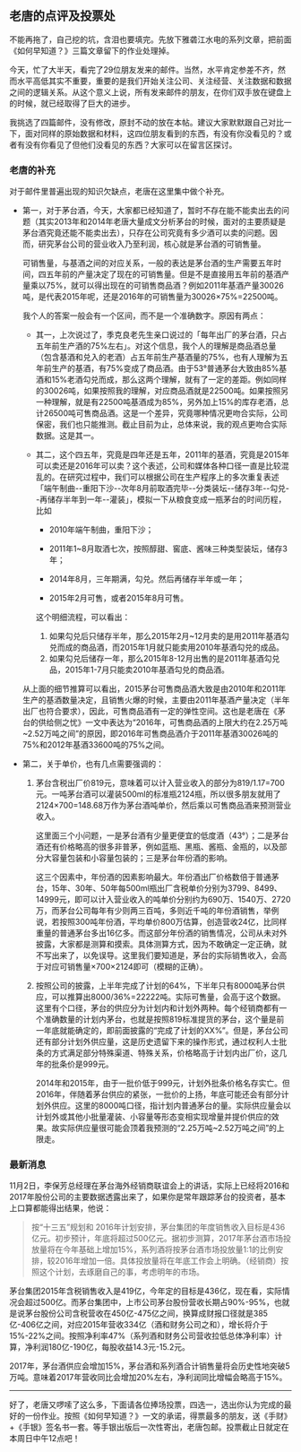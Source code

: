 ## 老唐的点评及投票处

不能再拖了，自己挖的坑，含泪也要填完。先放下雅砻江水电的系列文章，把前面《如何早知道？》三篇文章留下的作业处理掉。
    
今天，忙了大半天，看完了29位朋友发来的邮件。当然，水平肯定参差不齐，然而水平高低其实不重要，重要的是我们开始关注公司、关注经营、关注数据和数据之间的逻辑关系。从这个意义上说，所有发来邮件的朋友，在你们双手放在键盘上的时候，就已经取得了巨大的进步。

我挑选了四篇邮件，没有修改，原封不动的放在本帖。建议大家默默跟自己对比一下，面对同样的原始数据和材料，这四位朋友看到的东西，有没有你没看见的？或者有没有你看见了但他们没看见的东西？大家可以在留言区探讨。

### 老唐的补充

对于邮件里普遍出现的知识欠缺点，老唐在这里集中做个补充。

- 第一，对于茅台酒，今天，大家都已经知道了，暂时不存在能不能卖出去的问题（其实2013年和2014年老唐大量成文分析茅台的时候，面对的主要质疑是茅台酒究竟还能不能卖出去），只存在公司究竟有多少酒可以卖的问题。因而，研究茅台公司的营业收入乃至利润，核心就是茅台酒的可销售量。

    可销售量，与基酒之间的对应关系，一般的表达是茅台酒的生产需要五年时间，四五年前的产量决定了现在的可销售量。但是不是直接用五年前的基酒产量乘以75%，就可以得出现在的可销售商品酒？例如2011年基酒产量30026吨，是代表2015年呢，还是2016年的可销售量为30026×75%=22500吨。

    我个人的答案一般会有一个区间，而不是一个准确数字。原因有两点：

    - 其一，上次说过了，季克良老先生亲口说过的「每年出厂的茅台酒，只占五年前生产酒的75%左右」。对这个信息，我个人的理解是商品酒总量（包含基酒和兑入的老酒）占五年前生产基酒量的75%，也有人理解为五年前生产的基酒，有75%变成了商品酒。由于53°普通茅台大致由85%基酒和15%老酒勾兑而成，那么这两个理解，就有了一定的差距。例如同样的30026吨，如果按照我的理解，对应商品酒就是22500吨。如果按照另一种理解，就是有22500吨基酒成为85%，另外加上15%的库存老酒，总计26500吨可售商品酒。这是一个差异，究竟哪种情况更吻合实际，公司保密，我们也只能推测。截止目前为止，总体来说，我的观点更吻合实际数据。这是其一。

    - 其二，这个四五年，究竟是四年还是五年，2011年的基酒，究竟是2015年可以卖还是2016年可以卖？这个表述，公司和媒体各种口径一直是比较混乱的。在研究过程中，我们可以根据公司在生产程序上的多次重复表述「端午制曲--重阳下沙--次年8月前取酒完毕--分类装坛--储存3年--勾兑--再储存半年到一年--灌装」，模拟一下从粮食变成一瓶茅台的时间历程，比如

        - 2010年端午制曲，重阳下沙；

        - 2011年1~8月取酒七次，按照醇甜、窖底、酱味三种类型装坛，储存3年；

        - 2014年8月，三年期满，勾兑。然后再储存半年或一年；

        - 2015年2月可售，或者2015年8月可售。

        这个明细流程，可以看出：

        1. 如果勾兑后只储存半年，那么2015年2月~12月卖的是用2011年基酒勾兑而成的商品酒，而2015年1月就只能卖用2010年基酒勾兑的成品。
        2. 如果勾兑后储存一年，那么2015年8-12月出售的是2011年基酒勾兑品，2015年1-7月只能卖2010年基酒勾兑的商品酒。

    从上面的细节推算可以看出，2015茅台可售商品酒大致是由2010年和2011年生产的基酒数量决定，且销售火爆的时候，主要由2011年基酒产量决定（半年出厂也符合要求），因此，可售商品酒有一定的弹性空间。这也是老唐在《茅台的供给侧之忧》一文中表达为“2016年，可售商品酒的上限大约在2.25万吨~2.52万吨之间”的原因，即2016年可售商品酒介于2011年基酒30026吨的75%和2012年基酒33600吨的75%之间。

- 第二，关于单价，也有几点需要强调的：

    1. 茅台含税出厂价819元，意味着可以计入营业收入的部分为819/1.17=700元。一吨茅台酒可以灌装500ml的标准瓶2124瓶，所以很多朋友就用了2124×700=148.68万作为茅台酒吨单价，然后乘以可售商品酒来预测营业收入。
   
       这里面三个小问题，一是茅台酒有少量更便宜的低度酒（43°）；二是茅台酒还有价格略高的很多非普茅，例如蓝瓶、黑瓶、酱瓶、金瓶的，以及部分大容量包装和小容量包装的；三是茅台年份酒的影响。

       这三个因素中，年份酒的因素影响最大。年份酒出厂价格数倍于普通茅台，15年、30年、50年每500ml瓶出厂含税单价分别为3799、8499、14999元，即可以计入营业收入的吨单价分别约为690万、1540万、2720万，而茅台公司每年有少则两三百吨，多则近千吨的年份酒销售，举例说，若按照300吨年份酒，平均单价800万估算，创造营收24亿，比同样重量的普通茅台多出16亿多。而这部分年份酒的销售情况，公司从未对外披露，大家都是测算和摸索。具体测算方式，因为不敢确定一定正确，就不写出来了，以免误导。这里我们要知道是，茅台的实际销售收入，会高于对应可销售量×700×2124即可（模糊的正确）。

    2. 按照公司的披露，上半年完成了计划的64%，下半年只有8000吨茅台供应，可以推算出8000/36%=22222吨。实际可售量，会高于这个数据。这里有个口径，茅台的供应分为计划内和计划外两种。每个经销商都有一个准确数量的计划内茅台，也就是按照819标准提货的茅台，这个量是前一年底就能确定的，即前面披露的“完成了计划的XX%”。但是，茅台公司还有部分计划外供应量，这是历史遗留下来的操作形式，通过权利人士批条的方式满足部分特殊渠道、特殊关系，价格略高于计划内出厂价，这几年的批条价是999元。



       2014年和2015年，由于一批价低于999元，计划外批条价格名存实亡。但2016年，伴随着茅台供应的紧张，一批价的上扬，年底可能还会有部分计划外供应。这里的8000吨口径，指计划内普通茅台的量。实际供应量会以计划外或其他小批量灌装、小容量等形态变相实现增量并提价供应的效果。故实际供应量很可能会顶着我预测的“2.25万吨~2.52万吨之间”的上限走。


### 最新消息

11月2日，李保芳总经理在茅台海外经销商联谊会上的讲话，实际上已经将2016和2017年股份公司的主要数据透露出来了，如果你是常年跟踪茅台的投资者，基本上口算都能得出结果，他说：

>按“十三五”规划和 2016年计划安排，茅台集团的年度销售收入目标是436亿元。初步预计，年底将超过500亿元。据初步测算，2017年茅台酒市场投放量将在今年基础上增加15%，系列酒将按茅台酒市场投放量1:1的比例安排，较2016年增加一倍。具体投放量将在年底工作会上明确。（经销商）按照这个计划，去琢磨自己的事，考虑明年的市场。

茅台集团2015年含税销售收入是419亿，今年定的目标是436亿，现在看，实际情况会超过500亿。而茅台集团中，上市公司茅台股份营收长期占90%-95%，也就是说茅台股份公司含税营收在450亿-475亿之间，换算成财报口径就是385亿-406亿之间，对应2015年营收334亿（酒和财务公司之和），增长将介于15%-22%之间。按照净利率47%（系列酒和财务公司营收拉低总体净利率）计算，净利润180亿-190亿，每股收益14.3元-15.2元。

2017年，茅台酒供应会增加15%，茅台酒和系列酒合计销售量将会历史性地突破5万吨。意味着2017年营收同比会增加20%左右，净利润同比增幅会略高于15%。

---

好了，老唐又啰嗦了这么多，下面请各位捧场投票，四选一，选出你认为完成的最好的一份作业。按照《如何早知道？》一文的承诺，得票最多的朋友，送《手财》+《手银》签名书一套。等手银出版后一次性寄出，老唐包邮。投票截止日就定在本周日中午12点吧！